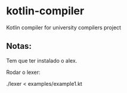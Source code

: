 # kotlin-compiler
Kotlin compiler for university compilers project

## Notas: 
Tem que ter instalado o alex.

Rodar o lexer:

./lexer < examples/example1.kt
